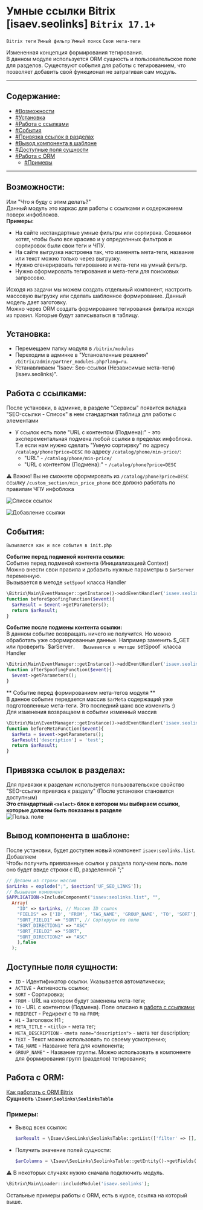 # Умные ссылки Bitrix [isaev.seolinks] `Bitrix 17.1+`

`Bitrix теги` `Умный фильтр` `Умный поиск` `Свои мета-теги`

Измененная концепция формирования тегирования.  
В данном модуле используется ORM сущность и пользовательское поле для разделов. Существуют события для работы с тегированием, что позволяет добавить свой функционал не затрагивая сам модуль.  

---
## Содержание:  
* [#Возможности]()
* [#Установка](#%D1%83%D1%81%D1%82%D0%B0%D0%BD%D0%BE%D0%B2%D0%BA%D0%B0)
* [#Работа с ссылками](#%D1%80%D0%B0%D0%B1%D0%BE%D1%82%D0%B0-%D1%81-%D1%81%D1%81%D1%8B%D0%BB%D0%BA%D0%B0%D0%BC%D0%B8)
* [#События](#%D1%81%D0%BE%D0%B1%D1%8B%D1%82%D0%B8%D1%8F)
* [#Привязка ссылок в разделах](#%D0%BF%D1%80%D0%B8%D0%B2%D1%8F%D0%B7%D0%BA%D0%B0-%D1%81%D1%81%D1%8B%D0%BB%D0%BE%D0%BA-%D0%B2-%D1%80%D0%B0%D0%B7%D0%B4%D0%B5%D0%BB%D0%B0%D1%85)
* [#Вывод компонента в шаблоне](#%D0%B2%D1%8B%D0%B2%D0%BE%D0%B4-%D0%BA%D0%BE%D0%BC%D0%BF%D0%BE%D0%BD%D0%B5%D0%BD%D1%82%D0%B0-%D0%B2-%D1%88%D0%B0%D0%B1%D0%BB%D0%BE%D0%BD%D0%B5)
* [#Доступные поля сущности](#%D0%B4%D0%BE%D1%81%D1%82%D1%83%D0%BF%D0%BD%D1%8B%D0%B5-%D0%BF%D0%BE%D0%BB%D1%8F-%D1%81%D1%83%D1%89%D0%BD%D0%BE%D1%81%D1%82%D0%B8)
* [#Работа с ORM](#%D1%80%D0%B0%D0%B1%D0%BE%D1%82%D0%B0-%D1%81-orm)
    * [#Примеры](#%D0%BF%D1%80%D0%B8%D0%BC%D0%B5%D1%80%D1%8B)
---
## Возможности:
Или "Что я буду с этим делать?"  
Данный модуль это каркас для работы с ссылками и содержанием поверх инфоблоков.  
**Примеры:**  
* На сайте нестандартные умные фильтры или сортирвка. Сеошники хотят, чтобы было все красиво и у определнных фильтров и сортировок были свои теги и ЧПУ.
* На сайте выгрузка настроена так, что изменять мета-теги, название или текст можно только через выгрузку.  
* Нужно сгенерирвоать тегирование и мета-теги на умный фильтр.
* Нужно сформировать тегирования и мета-теги для поисковых запросовю.   
 
Исходя из задачи мы можем создать отдельный компонент, настроить массовую выгрузку или сделать шаблонное формирование. Данный модель дает заготовку.  
Можно через ORM создать формирование тегирования фильтра исходя из правил. Которые будут записываться в таблицу.  

## Установка:  
* Перемещаем папку модуля в `/bitrix/modules` 
* Переходим в админке в "Установленные решения" `/bitrix/admin/partner_modules.php?lang=ru`.
* Устанавливаем "Isaev: Seo-ссылки (Независимые мета-теги) (isaev.seolinks)".  
## Работа с ссылками:  
После установки, в админке, в разделе "Сервисы" появится вкладка "SEO-ссылки - Cписок" в нем стандартная таблица для работы с элементами
* У ссылок есть поле "URL с контентом (Подмена):" - это эксперементальная подмена любой ссылки в пределах инфоблока.
Т.е если нам нужно сделать "Умную сортирвку" по адресу `/catalog/phone?price=DESC` по адресу `/catalog/phone/min-price/`:
  * "URL" - `/catalog/phone/min-price/`
  * "URL с контентом (Подмена):" - `/catalog/phone?price=DESC`  
  
:warning:  Важно! Вы не сможете сформировать из `/catalog/phone?price=DESC` ссылку `/custom_section/min_price_phone` все должно работать по правилам ЧПУ инфоблока  

![Список ссылок](https://gist.githubusercontent.com/Isa3v/0dca1f2ef54f26add307006e2a4ae028/raw/567be7d678401a0a297d63ffeaa1199fb70f83b2/screely-1584359533223.png)  

![Добавление ссылки](https://gist.githubusercontent.com/Isa3v/0dca1f2ef54f26add307006e2a4ae028/raw/567be7d678401a0a297d63ffeaa1199fb70f83b2/screely-1584359529004.png)  

## События:  
`Вызываются как и все события в init.php`  

**Событие перед подменой контента ссылки:**  
Событие перед подменой контента (Инициализацией Context)  
Можно внести свои правила и добавить нужные параметры в `$arServer` переменную.  
Вызывается в методе `setSpoof` класса Handler  
```PHP
\Bitrix\Main\EventManager::getInstance()->addEventHandler('isaev.seolinks','beforeFindSpoof','beforeSpoofingFunction');
function beforeSpoofingFunction($event){
  $arResult = $event->getParameters();
  return $arResult;
}
```

**Событие после подмены контента ссылки:**  
В данном событие возвращать ничего не получится. Но можно обработать уже сформированные данные. Например заменить $_GET или проверить `$arServer`.  
Вызывается в методе `setSpoof` класса Handler
```PHP
\Bitrix\Main\EventManager::getInstance()->addEventHandler('isaev.seolinks','afterSpoofing','afterSpoofingFunction');
function afterSpoofingFunction($event){
  $event->getParameters();
}
```
** Событие перед формированием мета-тегов модуля **  
В данное событие передается массив `$arMeta` содержащий уже подготовленные мета-теги. Это последний шанс все изменить :)  
Для изменения возвращаем в событии изменный массив  
```PHP
\Bitrix\Main\EventManager::getInstance()->addEventHandler('isaev.seolinks','beforeMeta','beforeMetaFunction');
function beforeMetaFunction($event){
  $arMeta = $event->getParameters();
  $arResult['description'] = 'test';
  return $arResult;
}
```  
## Привязка ссылок в разделах:  
Для привязки к разделам используется пользовательское свойство "SEO-ссылки привязка к разделу" (После установки становится доступным)  
**Это стандартный `<select>` блок в котором мы выбираем ссылки, которые должны быть показаны в разделе**  
![Польз. поле](https://gist.githubusercontent.com/Isa3v/0dca1f2ef54f26add307006e2a4ae028/raw/3ef47f7f6828f96fc3af5206d484c2983d61853f/screely-1584361294722.png)  

## Вывод компонента в шаблоне: 
После установки, будет доступен новый компонент `isaev:seolinks.list`. Добавляем  
Чтобы получить привязанные ссылки у раздела получаем поль. поле оно будет ввиде строки c ID, разделенной ";"  

```PHP
// Делаем из строки массив 
$arLinks = explode(";", $section['UF_SEO_LINKS']);
// Вызываем компонент
$APPLICATION->IncludeComponent("isaev:seolinks.list", "", 
  Array(
    "ID" => $arLinks, // Массив ID ссылок
    "FIELDS" => ['ID', 'FROM', 'TAG_NAME', 'GROUP_NAME', 'TO', 'SORT'], // Можем указать дополнительные поля, которые хотим вывести 
    "SORT_FIELD1" => "SORT", // Сортируем по полю
    "SORT_DIRECTION1" => "ASC"
    "SORT_FIELD2" => "SORT",
    "SORT_DIRECTION2" => "ASC"
    ),false
  );
```

## Доступные поля сущности: 
* `ID` - Идентификатор ссылки. Указывается автоматически;
* `ACTIVE` - Активность ссылки;
* `SORT` - Сортировка;
* `FROM` - URL на котором будут заменены мета-теги;
* `TO` - URL с контентом (Подмена). Поле описано в [работа с ссылками](#работа-с-ссылками);
* `REDIRECT` - Редирект с `TO` на `FROM`;
* `H1` - Заголовок H1 ;
* `META_TITLE` - `<title>` - мета тег;
* `META_DESCRIPTION` - `<meta name="description">` - мета тег description;
* `TEXT` - Текст можно использовать по своему усмотрению;
* `TAG_NAME` - Название тега для компонента;
* `GROUP_NAME"` - Название группы. Можно использовать в компоненте для формирования групп (разделов) тегирования;

## Работа с ORM:  
[Как работать с ORM Bitrix](https://dev.1c-bitrix.ru/learning/course/index.php?COURSE_ID=43&CHAPTER_ID=05748)  
**Сущность `\Isaev\Seolinks\SeolinksTable`**  

### Примеры:  
* Вывод всех ссылок: 
    ```PHP
    $arResult = \Isaev\SeoLinks\SeolinksTable::getList(['filter' => [], 'select' => ['*']])->fetchAll();
    ```
* Получить значение полей сущности:
    ```PHP
    $arColumns = \Isaev\SeoLinks\SeolinksTable::getEntity()->getFields();
    ```  

:warning:   В некоторых случаях нужно сначала подключить модуль. 
```PHP
\Bitrix\Main\Loader::includeModule('isaev.seolinks');
```
Остальные примеры работы с ORM, есть в курсе, ссылка на который выше.